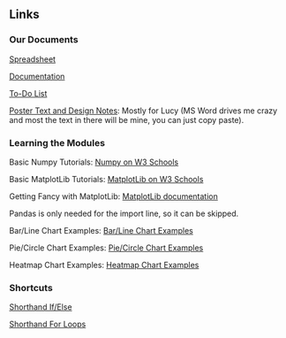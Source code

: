 ## Links
### Our Documents
[Spreadsheet](https://emailsc-my.sharepoint.com/:x:/r/personal/lholdt_email_uscb_edu/Documents/b104%20spreadsheet.xlsx?d=w079dd89b48af4fff94e101a79fff77e7&csf=1&web=1&e=pcTboR)

[Documentation](https://emailsc-my.sharepoint.com/:w:/r/personal/lholdt_email_uscb_edu/Documents/B104_Team_Non-Major_ProjectDoc.docx?d=w8c064fa385244b55af0a1fd11298f377&csf=1&web=1&e=vE7hDJ)

[To-Do List](https://emailsc-my.sharepoint.com/:w:/r/personal/lholdt_email_uscb_edu/Documents/to%20do%20list.docx?d=w01a9bfaac6de45f3aaa142b93cd72f28&csf=1&web=1&e=IoFTYR)

[Poster Text and Design Notes](https://docs.google.com/document/d/17Vrsoz6SiJCu3tWJ5mxKJJGpZW8JcQknBmdH0DaRbuc/edit?usp=sharing): Mostly for Lucy (MS Word drives me crazy and most the text in there will be mine, you can just copy paste). 

### Learning the Modules
Basic Numpy Tutorials: [Numpy on W3 Schools](https://www.w3schools.com/python/numpy/default.asp)

Basic MatplotLib Tutorials: [MatplotLib on W3 Schools](https://www.w3schools.com/python/matplotlib_intro.asp)

Getting Fancy with MatplotLib: [MatplotLib documentation](https://matplotlib.org/stable/)

Pandas is only needed for the import line, so it can be skipped. 

Bar/Line Chart Examples: [Bar/Line Chart Examples](https://www.geeksforgeeks.org/python-plotting-charts-in-excel-sheet-using-openpyxl-module-set-1/)

Pie/Circle Chart Examples: [Pie/Circle Chart Examples](https://stackoverflow.com/questions/61465204/python-data-from-excel-into-pie-chart)

Heatmap Chart Examples: [Heatmap Chart Examples](https://www.geeksforgeeks.org/how-to-draw-2d-heatmap-using-matplotlib-in-python/)
### Shortcuts 
[Shorthand If/Else](https://www.w3schools.com/python/gloss_python_if_else_shorthand.asp)

[Shorthand For Loops](https://blog.teamtreehouse.com/python-single-line-loops)
